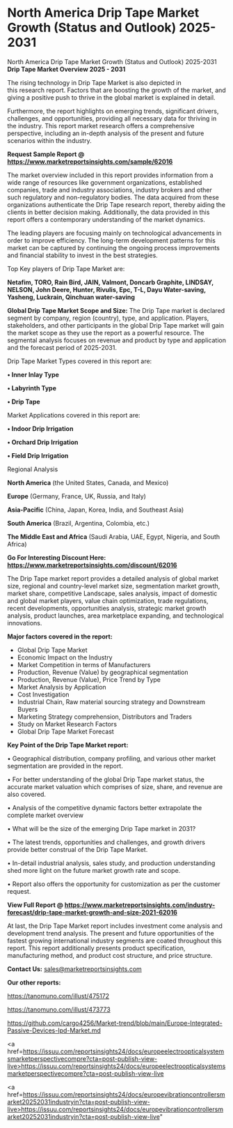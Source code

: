 # North America Drip Tape Market Growth (Status and Outlook) 2025-2031
North America Drip Tape Market Growth (Status and Outlook) 2025-2031
<Strong> Drip Tape Market Overview 2025 - 2031</strong>

The rising technology in Drip Tape Market is also depicted in this research report. Factors that are boosting the growth of the market, and giving a positive push to thrive in the global market is explained in detail.

Furthermore, the report highlights on emerging trends, significant drivers, challenges, and opportunities, providing all necessary data for thriving in the industry. This report market research offers a comprehensive perspective, including an in-depth analysis of the present and future scenarios within the industry.

<strong>Request Sample Report @ <a href=https://www.marketreportsinsights.com/sample/62016>https://www.marketreportsinsights.com/sample/62016</a></strong>

The market overview included in this report provides information from a wide range of resources like government organizations, established companies, trade and industry associations, industry brokers and other such regulatory and non-regulatory bodies. The data acquired from these organizations authenticate the Drip Tape research report, thereby aiding the clients in better decision making. Additionally, the data provided in this report offers a contemporary understanding of the market dynamics.

The leading players are focusing mainly on technological advancements in order to improve efficiency. The long-term development patterns for this market can be captured by continuing the ongoing process improvements and financial stability to invest in the best strategies.

Top Key players of Drip Tape Market are:

<strong>Netafim, TORO, Rain Bird, JAIN, Valmont, Doncarb Graphite, LINDSAY, NELSON, John Deere, Hunter, Rivulis, Epc, T-L, Dayu Water-saving, Yasheng, Luckrain, Qinchuan water-saving</strong>

<strong><b>Global Drip Tape Market Scope and Size:</b></strong>
The Drip Tape market is declared segment by company, region (country), type, and application. Players, stakeholders, and other participants in the global Drip Tape market will gain the market scope as they use the report as a powerful resource. The segmental analysis focuses on revenue and product by type and application and the forecast period of 2025-2031.

Drip Tape Market Types covered in this report are:

<strong>• Inner Inlay Type

• Labyrinth Type

• Drip Tape</strong>

Market Applications covered in this report are:

<strong>• Indoor Drip Irrigation

• Orchard Drip Irrigation

• Field Drip Irrigation</strong> 

Regional Analysis

<strong>North America</strong> (the United States, Canada, and Mexico)

<strong>Europe</strong> (Germany, France, UK, Russia, and Italy)

<strong>Asia-Pacific</strong> (China, Japan, Korea, India, and Southeast Asia)

<strong>South America</strong> (Brazil, Argentina, Colombia, etc.)

<strong>The Middle East and Africa</strong> (Saudi Arabia, UAE, Egypt, Nigeria, and South Africa)

<strong>Go For Interesting Discount Here: <a href=https://www.marketreportsinsights.com/discount/62016>https://www.marketreportsinsights.com/discount/62016</a></strong>

The Drip Tape market report provides a detailed analysis of global market size, regional and country-level market size, segmentation market growth, market share, competitive Landscape, sales analysis, impact of domestic and global market players, value chain optimization, trade regulations, recent developments, opportunities analysis, strategic market growth analysis, product launches, area marketplace expanding, and technological innovations.

<strong><b>Major factors covered in the report:</b></strong>
<ul>
  <li>Global Drip Tape Market </li>
  <li>Economic Impact on the Industry</li>
  <li>Market Competition in terms of Manufacturers</li>
  <li>Production, Revenue (Value) by geographical segmentation</li>
  <li>Production, Revenue (Value), Price Trend by Type</li>
  <li>Market Analysis by Application</li>
  <li>Cost Investigation</li>
  <li>Industrial Chain, Raw material sourcing strategy and Downstream Buyers</li>
  <li>Marketing Strategy comprehension, Distributors and Traders</li>
  <li>Study on Market Research Factors</li>
  <li>Global Drip Tape Market Forecast</li>
</ul>

<strong><b>Key Point of the Drip Tape Market report:</b></strong>

• Geographical distribution, company profiling, and various other market segmentation are provided in the report.

• For better understanding of the global Drip Tape market status, the accurate market valuation which comprises of size, share, and revenue are also covered.

• Analysis of the competitive dynamic factors better extrapolate the complete market overview

• What will be the size of the emerging Drip Tape market in 2031?

• The latest trends, opportunities and challenges, and growth drivers provide better construal of the Drip Tape Market.

• In-detail industrial analysis, sales study, and production understanding shed more light on the future market growth rate and scope.

• Report also offers the opportunity for customization as per the customer request.

<strong><b>View Full Report @ <a href=https://www.marketreportsinsights.com/industry-forecast/drip-tape-market-growth-and-size-2021-62016>https://www.marketreportsinsights.com/industry-forecast/drip-tape-market-growth-and-size-2021-62016</a></b></strong>


At last, the Drip Tape Market report includes investment come analysis and development trend analysis. The present and future opportunities of the fastest growing international industry segments are coated throughout this report. This report additionally presents product specification, manufacturing method, and product cost structure, and price structure.

<strong>Contact Us:</strong>
sales@marketreportsinsights.com

<strong>Our other reports:</strong>

<a href=https://tanomuno.com/illust/475172>https://tanomuno.com/illust/475172</a>

<a href=https://tanomuno.com/illust/473773>https://tanomuno.com/illust/473773</a>

<a href=https://github.com/cargo4256/Market-trend/blob/main/Europe-Integrated-Passive-Devices-Ipd-Market.md>https://github.com/cargo4256/Market-trend/blob/main/Europe-Integrated-Passive-Devices-Ipd-Market.md</a>

<a href=https://issuu.com/reportsinsights24/docs/europeelectroopticalsystemsmarketperspectivecompre?cta=post-publish-view-live>https://issuu.com/reportsinsights24/docs/europeelectroopticalsystemsmarketperspectivecompre?cta=post-publish-view-live</a>

<a href=https://issuu.com/reportsinsights24/docs/europevibrationcontrollersmarket20252031industryin?cta=post-publish-view-live>https://issuu.com/reportsinsights24/docs/europevibrationcontrollersmarket20252031industryin?cta=post-publish-view-live</a>"

